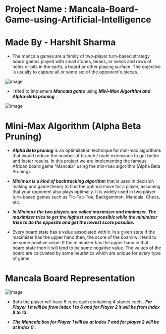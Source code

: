 # Project Name : Mancala-Board-Game-using-Artificial-Intelligence
# Made By - Harshit Sharma

* The mancala games are a family of two-player turn-based strategy board games played
with small stones, beans, or seeds and rows of holes or pits in the earth, a board or other
playing surface. The objective is usually to capture all or some set of the opponent's
pieces.

![image](https://user-images.githubusercontent.com/77832407/173486391-67c79964-5113-44fc-a588-dc4ce57054b6.png)

* I tried to Implement ***Mancala game*** using ***Mini-Max Algorithm and Alpha-Beta pruning*** .

![image](https://user-images.githubusercontent.com/77832407/173486691-ad64aa3b-36ee-436e-bebc-f5f08ac71405.png)

# Mini-Max Algorithm (Alpha Beta Pruning)

* ***Alpha Beta pruning*** is an optimization technique for min-max algorithms that would
reduce the number of branch / node extensions to get better and faster results. In this
project we are implementing the famous African board game “Mancala” using the
min-max algorithm (Alpha Beta Pruning).

* ***Minimax is a kind of backtracking algorithm*** that is used in decision making and game
theory to find the optimal move for a player, assuming that your opponent also plays
optimally. It is widely used in two player turn-based games such as Tic-Tac-Toe,
Backgammon, Mancala, Chess, etc.

* ***In Minimax the two players are called maximizer and minimizer. The maximizer tries to
get the highest score possible while the minimizer tries to do the opposite and get the
lowest score possible.***

* Every board state has a value associated with it. In a given state if the maximizer has the
upper hand then, the score of the board will tend to be some positive value. If the
minimizer has the upper hand in that board state then it will tend to be some negative
value. The values of the board are calculated by some heuristics which are unique for
every type of game.

# Mancala Board Representation 

![image](https://user-images.githubusercontent.com/77832407/173488829-32df6607-8f15-4314-b562-b3401f4779f0.png)

* Both the player will have 6 cups each containing 4 stones each . ***For Player 1 it will be from index 1 to 6 and for Player 2 it will be from index 8 to 13 .***

* ***The Mancala box for Player 1 will be at Index 7 and for player 2 will be at Index 0 .***
